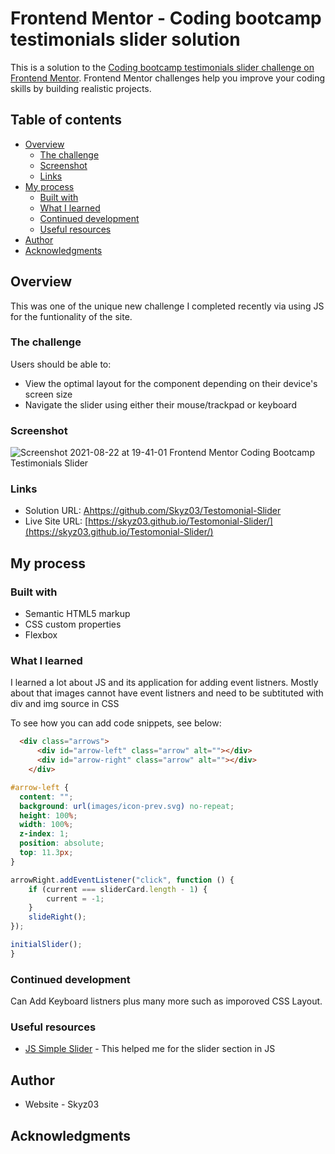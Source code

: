 # Frontend Mentor - Coding bootcamp testimonials slider solution

This is a solution to the [Coding bootcamp testimonials slider challenge on Frontend Mentor](https://www.frontendmentor.io/challenges/coding-bootcamp-testimonials-slider-4FNyLA8JL). Frontend Mentor challenges help you improve your coding skills by building realistic projects. 

## Table of contents

- [Overview](#overview)
  - [The challenge](#the-challenge)
  - [Screenshot](#screenshot)
  - [Links](#links)
- [My process](#my-process)
  - [Built with](#built-with)
  - [What I learned](#what-i-learned)
  - [Continued development](#continued-development)
  - [Useful resources](#useful-resources)
- [Author](#author)
- [Acknowledgments](#acknowledgments)


## Overview
This was one of the unique new challenge I completed recently via using JS for the funtionality of the site.


### The challenge

Users should be able to:

- View the optimal layout for the component depending on their device's screen size
- Navigate the slider using either their mouse/trackpad or keyboard

### Screenshot
![Screenshot 2021-08-22 at 19-41-01 Frontend Mentor Coding Bootcamp Testimonials Slider](https://user-images.githubusercontent.com/42742924/130357840-60fe9c63-c131-4f69-a243-223e89126818.png)


### Links

- Solution URL: [Ahttps://github.com/Skyz03/Testomonial-Slider](https://github.com/Skyz03/Testomonial-Slider)
- Live Site URL: [https://skyz03.github.io/Testomonial-Slider/](https://skyz03.github.io/Testomonial-Slider/)

## My process

### Built with

- Semantic HTML5 markup
- CSS custom properties
- Flexbox

### What I learned

I learned a lot about JS and its application for adding event listners. Mostly about that images cannot have event listners and need to be subtituted with div and img source in CSS

To see how you can add code snippets, see below:

```html
  <div class="arrows">
      <div id="arrow-left" class="arrow" alt=""></div>
      <div id="arrow-right" class="arrow" alt=""></div>
    </div>
```
```css
#arrow-left {
  content: "";
  background: url(images/icon-prev.svg) no-repeat;
  height: 100%;
  width: 100%;
  z-index: 1;
  position: absolute;
  top: 11.3px;
}
```
```js
arrowRight.addEventListener("click", function () {
    if (current === sliderCard.length - 1) {
        current = -1;
    }
    slideRight();
});

initialSlider();
}
```



### Continued development

Can Add Keyboard listners plus many more such as imporoved CSS Layout.


### Useful resources

- [JS Simple Slider](https://codepen.io/bradtraversy/pen/boydaE) - This helped me for the slider section in JS

## Author

- Website - Skyz03

## Acknowledgments
